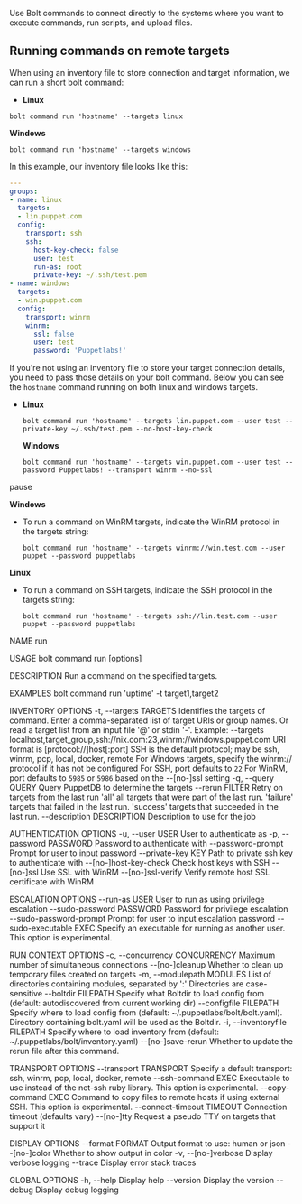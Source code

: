 Use Bolt commands to connect directly to the systems where you want to execute commands, run scripts, and upload files.


## Running commands on remote targets

When using an inventory file to store connection and target information, we can run a short bolt command:

- **Linux**
```shell script
bolt command run 'hostname' --targets linux
```

**Windows**
```shell script
bolt command run 'hostname' --targets windows
```

In this example, our inventory file looks like this:

```yaml
---
groups:
- name: linux
  targets:
  - lin.puppet.com 
  config:
    transport: ssh
    ssh:
      host-key-check: false
      user: test
      run-as: root
      private-key: ~/.ssh/test.pem
- name: windows
  targets:
  - win.puppet.com
  config:
    transport: winrm
    winrm:
      ssl: false
      user: test
      password: 'Puppetlabs!'
```

If you're not using an inventory file to store your target connection details, you need to pass those details on your bolt command. Below you can see the `hostname` command running on both linux and windows targets.

-   **Linux**
    ```shell script
    bolt command run 'hostname' --targets lin.puppet.com --user test --private-key ~/.ssh/test.pem --no-host-key-check
    ```

    **Windows**
    ```shell script
    bolt command run 'hostname' --targets win.puppet.com --user test --password Puppetlabs! --transport winrm --no-ssl
    ```

   



pause




**Windows**

-   To run a command on WinRM targets, indicate the WinRM protocol in the targets string:
    ```shell script
    bolt command run 'hostname' --targets winrm://win.test.com --user puppet --password puppetlabs
    ```
   
**Linux**

-   To run a command on SSH targets, indicate the SSH protocol in the targets string:
    ```shell script
    bolt command run 'hostname' --targets ssh://lin.test.com --user puppet --password puppetlabs
    ```

NAME
    run

USAGE
    bolt command run <command> [options]

DESCRIPTION
    Run a command on the specified targets.

EXAMPLES
    bolt command run 'uptime' -t target1,target2

INVENTORY OPTIONS
    -t, --targets TARGETS            Identifies the targets of command.
                                     Enter a comma-separated list of target URIs or group names.
                                     Or read a target list from an input file '@<file>' or stdin '-'.
                                     Example: --targets localhost,target_group,ssh://nix.com:23,winrm://windows.puppet.com
                                     URI format is [protocol://]host[:port]
                                     SSH is the default protocol; may be ssh, winrm, pcp, local, docker, remote
                                     For Windows targets, specify the winrm:// protocol if it has not be configured
                                     For SSH, port defaults to `22`
                                     For WinRM, port defaults to `5985` or `5986` based on the --[no-]ssl setting
    -q, --query QUERY                Query PuppetDB to determine the targets
        --rerun FILTER               Retry on targets from the last run
                                     'all' all targets that were part of the last run.
                                     'failure' targets that failed in the last run.
                                     'success' targets that succeeded in the last run.
        --description DESCRIPTION    Description to use for the job

AUTHENTICATION OPTIONS
    -u, --user USER                  User to authenticate as
    -p, --password PASSWORD          Password to authenticate with
        --password-prompt            Prompt for user to input password
        --private-key KEY            Path to private ssh key to authenticate with
        --[no-]host-key-check        Check host keys with SSH
        --[no-]ssl                   Use SSL with WinRM
        --[no-]ssl-verify            Verify remote host SSL certificate with WinRM

ESCALATION OPTIONS
        --run-as USER                User to run as using privilege escalation
        --sudo-password PASSWORD     Password for privilege escalation
        --sudo-password-prompt       Prompt for user to input escalation password
        --sudo-executable EXEC       Specify an executable for running as another user.
                                     This option is experimental.

RUN CONTEXT OPTIONS
    -c, --concurrency CONCURRENCY    Maximum number of simultaneous connections
        --[no-]cleanup               Whether to clean up temporary files created on targets
    -m, --modulepath MODULES         List of directories containing modules, separated by ':'
                                     Directories are case-sensitive
        --boltdir FILEPATH           Specify what Boltdir to load config from (default: autodiscovered from current working dir)
        --configfile FILEPATH        Specify where to load config from (default: ~/.puppetlabs/bolt/bolt.yaml).
                                     Directory containing bolt.yaml will be used as the Boltdir.
    -i, --inventoryfile FILEPATH     Specify where to load inventory from (default: ~/.puppetlabs/bolt/inventory.yaml)
        --[no-]save-rerun            Whether to update the rerun file after this command.

TRANSPORT OPTIONS
        --transport TRANSPORT        Specify a default transport: ssh, winrm, pcp, local, docker, remote
        --ssh-command EXEC           Executable to use instead of the net-ssh ruby library. 
                                     This option is experimental.
        --copy-command EXEC          Command to copy files to remote hosts if using external SSH. 
                                     This option is experimental.
        --connect-timeout TIMEOUT    Connection timeout (defaults vary)
        --[no-]tty                   Request a pseudo TTY on targets that support it

DISPLAY OPTIONS
        --format FORMAT              Output format to use: human or json
        --[no-]color                 Whether to show output in color
    -v, --[no-]verbose               Display verbose logging
        --trace                      Display error stack traces

GLOBAL OPTIONS
    -h, --help                       Display help
        --version                    Display the version
        --debug                      Display debug logging
